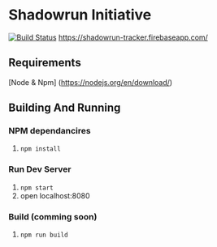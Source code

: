 # Shadowrun Initiative
[![Build Status](https://travis-ci.org/AndrewRingenbergs/shadowrun_initiative.svg?branch=master)](https://travis-ci.org/AndrewRingenbergs/shadowrun_initiative)
https://shadowrun-tracker.firebaseapp.com/

## Requirements
[Node & Npm] (https://nodejs.org/en/download/)

## Building And Running

### NPM dependancires
1. `npm install`

### Run Dev Server
1. `npm start`
2. open localhost:8080

### Build (comming soon)
1. `npm run build`

